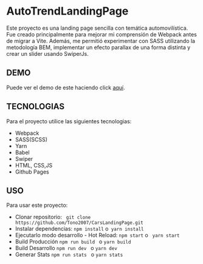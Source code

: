 # AutoTrendLandingPage
Este proyecto es una landing page sencilla con temática automovilística. Fue creado principalmente para mejorar mi comprensión de Webpack antes de migrar a Vite. Además, me permitió experimentar con SASS utilizando la metodología BEM, implementar un efecto parallax de una forma distinta y crear un slider usando SwiperJs.


## **DEMO**

Puede ver el demo de este haciendo click [aquí](https://github.com/julianaruizp06/AutoTrendLandingPage).

## **TECNOLOGIAS**

Para el proyecto utilice las siguientes tecnologias:

- Webpack
- SASS(SCSS)
- Yarn
- Babel
- Swiper
- HTML, CSS,JS
- Github Pages

## **USO**

Para usar este proyecto:

- Clonar repositorio: ` git clone https://github.com/Tono2007/CarsLandingPage.git`
- Instalar dependencias: `npm install` o` yarn install`
- Ejecutarlo modo desarrollo - Hot Reload: `npm start` o ` yarn start`
- Build Producción `npm run build ` o `yarn build`
- Build Desarrollo `npm run dev ` o `yarn dev`
- Generar Stats `npm run stats ` o `yarn stats`



